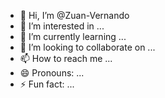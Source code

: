 - 👋 Hi, I’m @Zuan-Vernando
- 👀 I’m interested in ...
- 🌱 I’m currently learning ...
- 💞️ I’m looking to collaborate on ...
- 📫 How to reach me ...
- 😄 Pronouns: ...
- ⚡ Fun fact: ...

<!---
Zuan-Vernando/Zuan-Vernando is a ✨ special ✨ repository because its `README.md` (this file) appears on your GitHub profile.
You can click the Preview link to take a look at your changes.
--->

